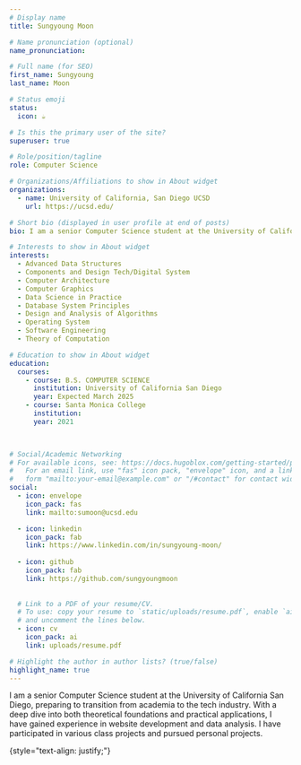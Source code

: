 ```yaml
---
# Display name
title: Sungyoung Moon

# Name pronunciation (optional)
name_pronunciation: 

# Full name (for SEO)
first_name: Sungyoung
last_name: Moon

# Status emoji
status:
  icon: ☕️

# Is this the primary user of the site?
superuser: true

# Role/position/tagline
role: Computer Science

# Organizations/Affiliations to show in About widget
organizations:
  - name: University of California, San Diego UCSD
    url: https://ucsd.edu/

# Short bio (displayed in user profile at end of posts)
bio: I am a senior Computer Science student at the University of California San Diego, preparing to transition from academia to the tech industry. With a deep dive into both theoretical foundations and practical applications, I have gained experience in website development and data analysis. I have participated in various class projects and pursued personal projects.

# Interests to show in About widget
interests:
  - Advanced Data Structures
  - Components and Design Tech/Digital System
  - Computer Architecture
  - Computer Graphics
  - Data Science in Practice
  - Database System Principles
  - Design and Analysis of Algorithms
  - Operating System
  - Software Engineering
  - Theory of Computation

# Education to show in About widget
education:
  courses:
    - course: B.S. COMPUTER SCIENCE
      institution: University of California San Diego
      year: Expected March 2025
    - course: Santa Monica College
      institution:
      year: 2021
   


# Social/Academic Networking
# For available icons, see: https://docs.hugoblox.com/getting-started/page-builder/#icons
#   For an email link, use "fas" icon pack, "envelope" icon, and a link in the
#   form "mailto:your-email@example.com" or "/#contact" for contact widget.
social:
  - icon: envelope
    icon_pack: fas
    link: mailto:sumoon@ucsd.edu

  - icon: linkedin
    icon_pack: fab
    link: https://www.linkedin.com/in/sungyoung-moon/
  
  - icon: github
    icon_pack: fab
    link: https://github.com/sungyoungmoon
    
  
  # Link to a PDF of your resume/CV.
  # To use: copy your resume to `static/uploads/resume.pdf`, enable `ai` icons in `params.yaml`,
  # and uncomment the lines below.
  - icon: cv
    icon_pack: ai
    link: uploads/resume.pdf

# Highlight the author in author lists? (true/false)
highlight_name: true
---
```


I am a senior Computer Science student at the University of California San Diego, preparing to transition from academia to the tech industry. With a deep dive into both theoretical foundations and practical applications, I have gained experience in website development and data analysis. I have participated in various class projects and pursued personal projects.

{style="text-align: justify;"}
